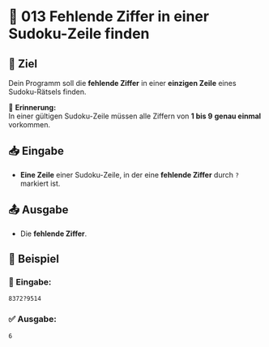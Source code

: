# 🔢 013 Fehlende Ziffer in einer Sudoku-Zeile finden

## 🎯 Ziel
Dein Programm soll die **fehlende Ziffer** in einer **einzigen Zeile** eines Sudoku-Rätsels finden.  

🔹 **Erinnerung:**  
In einer gültigen Sudoku-Zeile müssen alle Ziffern von **1 bis 9** **genau einmal** vorkommen.

## 📥 Eingabe
- **Eine Zeile** einer Sudoku-Zeile, in der eine **fehlende Ziffer** durch `?` markiert ist.

## 📤 Ausgabe
- Die **fehlende Ziffer**.

## 📌 Beispiel

### 📝 Eingabe:
```
8372?9514
```

### ✅ Ausgabe:
```
6
```

